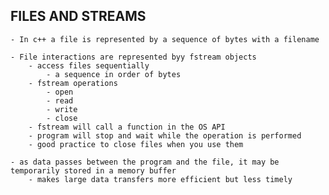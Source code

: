 ## FILES AND STREAMS
    
    - In c++ a file is represented by a sequence of bytes with a filename

    - File interactions are represented byy fstream objects
        - access files sequentially
            - a sequence in order of bytes
        - fstream operations
            - open
            - read
            - write
            - close
        - fstream will call a function in the OS API
        - program will stop and wait while the operation is performed
        - good practice to close files when you use them

    - as data passes between the program and the file, it may be temporarily stored in a memory buffer
        - makes large data transfers more efficient but less timely
